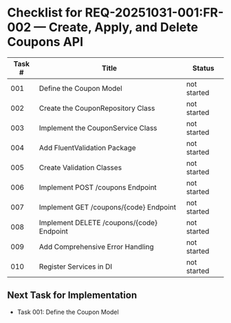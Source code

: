 # Checklist for REQ-20251031-001:FR-002 — Create, Apply, and Delete Coupons API

| Task # | Title                                 | Status       |
|--------|---------------------------------------|--------------|
| 001    | Define the Coupon Model               | not started  |
| 002    | Create the CouponRepository Class     | not started  |
| 003    | Implement the CouponService Class     | not started  |
| 004    | Add FluentValidation Package          | not started  |
| 005    | Create Validation Classes             | not started  |
| 006    | Implement POST /coupons Endpoint      | not started  |
| 007    | Implement GET /coupons/{code} Endpoint| not started  |
| 008    | Implement DELETE /coupons/{code} Endpoint| not started  |
| 009    | Add Comprehensive Error Handling      | not started  |
| 010    | Register Services in DI               | not started  |

## Next Task for Implementation
- Task 001: Define the Coupon Model